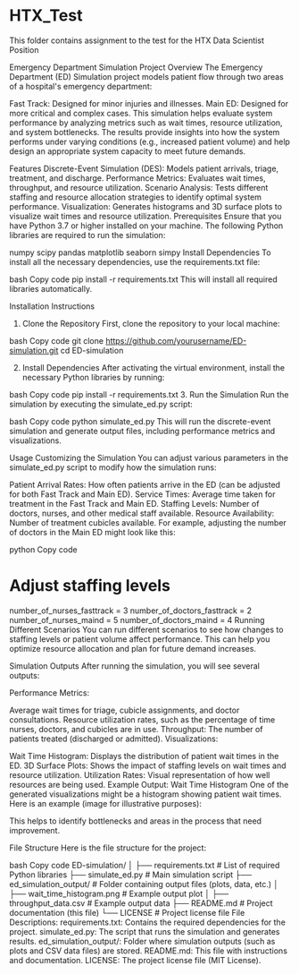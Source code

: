 # HTX_Test
This folder contains assignment to the test for the HTX Data Scientist Position

Emergency Department Simulation
Project Overview
The Emergency Department (ED) Simulation project models patient flow through two areas of a hospital's emergency department:

Fast Track: Designed for minor injuries and illnesses.
Main ED: Designed for more critical and complex cases.
This simulation helps evaluate system performance by analyzing metrics such as wait times, resource utilization, and system bottlenecks. The results provide insights into how the system performs under varying conditions (e.g., increased patient volume) and help design an appropriate system capacity to meet future demands.

Features
Discrete-Event Simulation (DES): Models patient arrivals, triage, treatment, and discharge.
Performance Metrics: Evaluates wait times, throughput, and resource utilization.
Scenario Analysis: Tests different staffing and resource allocation strategies to identify optimal system performance.
Visualization: Generates histograms and 3D surface plots to visualize wait times and resource utilization.
Prerequisites
Ensure that you have Python 3.7 or higher installed on your machine. The following Python libraries are required to run the simulation:

numpy
scipy
pandas
matplotlib
seaborn
simpy
Install Dependencies
To install all the necessary dependencies, use the requirements.txt file:

bash
Copy code
pip install -r requirements.txt
This will install all required libraries automatically.

Installation Instructions
1. Clone the Repository
First, clone the repository to your local machine:

bash
Copy code
git clone https://github.com/yourusername/ED-simulation.git
cd ED-simulation

2. Install Dependencies
After activating the virtual environment, install the necessary Python libraries by running:

bash
Copy code
pip install -r requirements.txt
3. Run the Simulation
Run the simulation by executing the simulate_ed.py script:

bash
Copy code
python simulate_ed.py
This will run the discrete-event simulation and generate output files, including performance metrics and visualizations.

Usage
Customizing the Simulation
You can adjust various parameters in the simulate_ed.py script to modify how the simulation runs:

Patient Arrival Rates: How often patients arrive in the ED (can be adjusted for both Fast Track and Main ED).
Service Times: Average time taken for treatment in the Fast Track and Main ED.
Staffing Levels: Number of doctors, nurses, and other medical staff available.
Resource Availability: Number of treatment cubicles available.
For example, adjusting the number of doctors in the Main ED might look like this:

python
Copy code
# Adjust staffing levels
number_of_nurses_fasttrack = 3
number_of_doctors_fasttrack = 2
number_of_nurses_maind = 5
number_of_doctors_maind = 4
Running Different Scenarios
You can run different scenarios to see how changes to staffing levels or patient volume affect performance. This can help you optimize resource allocation and plan for future demand increases.

Simulation Outputs
After running the simulation, you will see several outputs:

Performance Metrics:

Average wait times for triage, cubicle assignments, and doctor consultations.
Resource utilization rates, such as the percentage of time nurses, doctors, and cubicles are in use.
Throughput: The number of patients treated (discharged or admitted).
Visualizations:

Wait Time Histogram: Displays the distribution of patient wait times in the ED.
3D Surface Plots: Shows the impact of staffing levels on wait times and resource utilization.
Utilization Rates: Visual representation of how well resources are being used.
Example Output: Wait Time Histogram
One of the generated visualizations might be a histogram showing patient wait times. Here is an example (image for illustrative purposes):


This helps to identify bottlenecks and areas in the process that need improvement.

File Structure
Here is the file structure for the project:

bash
Copy code
ED-simulation/
│
├── requirements.txt        # List of required Python libraries
├── simulate_ed.py          # Main simulation script
├── ed_simulation_output/   # Folder containing output files (plots, data, etc.)
│   ├── wait_time_histogram.png  # Example output plot
│   ├── throughput_data.csv     # Example output data
├── README.md               # Project documentation (this file)
└── LICENSE                 # Project license file
File Descriptions:
requirements.txt: Contains the required dependencies for the project.
simulate_ed.py: The script that runs the simulation and generates results.
ed_simulation_output/: Folder where simulation outputs (such as plots and CSV data files) are stored.
README.md: This file with instructions and documentation.
LICENSE: The project license file (MIT License).
